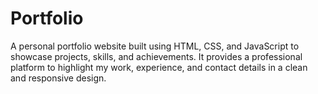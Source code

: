 # Portfolio
A personal portfolio website built using HTML, CSS, and JavaScript to showcase projects, skills, and achievements. It provides a professional platform to highlight my work, experience, and contact details in a clean and responsive design.
